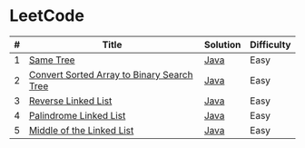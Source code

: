 LeetCode
========

| # | Title | Solution | Difficulty |
|---| ----- | -------- | ---------- |
|1|[Same Tree](https://leetcode.com/problems/same-tree)|[Java](./src/com/leetcode/trees/problem_100/Solution.java)|Easy|
|2|[Convert Sorted Array to Binary Search Tree](https://leetcode.com/problems/convert-sorted-array-to-binary-search-tree/)|[Java](./src/com/leetcode/trees/problem_108/Solution.java)|Easy|
|3|[Reverse Linked List](https://leetcode.com/problems/reverse-linked-list/description/)|[Java](./src/com/leetcode/linkedlist/problem_206/Solution.java)|Easy|
|4|[Palindrome Linked List](https://leetcode.com/problems/palindrome-linked-list/description/)|[Java](./src/com/leetcode/linkedlist/problem_234/Solution.java)|Easy|
|5|[Middle of the Linked List](https://leetcode.com/problems/middle-of-the-linked-list/)|[Java](./src/com/leetcode/linkedlist/problem_876/Solution.java)|Easy|
